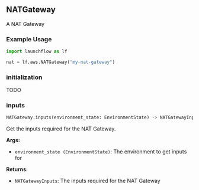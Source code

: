 ## NATGateway

A NAT Gateway

### Example Usage
```python
import launchflow as lf

nat = lf.aws.NATGateway("my-nat-gateway")
```

### initialization

TODO

### inputs

```python
NATGateway.inputs(environment_state: EnvironmentState) -> NATGatewayInputs
```

Get the inputs required for the NAT Gateway.

**Args:**
 - `environment_state (EnvironmentState)`: The environment to get inputs for

**Returns:**
 - `NATGatewayInputs`: The inputs required for the NAT Gateway
